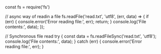 const fs = require('fs')

// async way of readin a file 
fs.readFile('read.txt', 'utf8', (err, data) => {
  if (err) {
    console.error('Error reading file:', err);
    return;
  }
  console.log('File contents:', data);
});

// Synchronous file read
try {
  const data = fs.readFileSync('read.txt', 'utf8');
  console.log('File contents:', data);
} catch (err) {
  console.error('Error reading file:', err);
}
